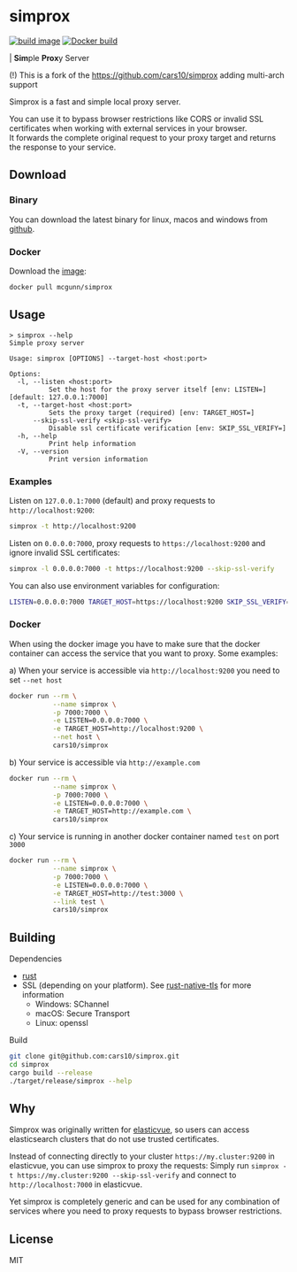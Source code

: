 # simprox

[![build image](https://github.com/yix/simprox/actions/workflows/build.yml/badge.svg)](https://github.com/yix/simprox/actions/workflows/build.yml)
[![Docker build](https://img.shields.io/docker/cloud/automated/mcgunn/simprox.svg)](https://hub.docker.com/r/mcgunn/simprox)

| **Sim**ple **Prox**y Server

(!) This is a fork of the https://github.com/cars10/simprox adding multi-arch support

Simprox is a fast and simple local proxy server.

You can use it to bypass browser restrictions like CORS or invalid SSL certificates when working with external services in your browser.  
It forwards the complete original request to your proxy target and returns the response to your service.


## Download

### Binary

You can download the latest binary for linux, macos and windows from [github](https://github.com/yix/simprox/releases).

### Docker

Download the [image](https://hub.docker.com/r/mcgunn/simprox):

```bash
docker pull mcgunn/simprox
```

## Usage

```
> simprox --help
Simple proxy server

Usage: simprox [OPTIONS] --target-host <host:port>

Options:
  -l, --listen <host:port>
          Set the host for the proxy server itself [env: LISTEN=] [default: 127.0.0.1:7000]
  -t, --target-host <host:port>
          Sets the proxy target (required) [env: TARGET_HOST=]
      --skip-ssl-verify <skip-ssl-verify>
          Disable ssl certificate verification [env: SKIP_SSL_VERIFY=]
  -h, --help
          Print help information
  -V, --version
          Print version information
```

### Examples

Listen on `127.0.0.1:7000` (default) and proxy requests to `http://localhost:9200`:

```bash
simprox -t http://localhost:9200 
```

Listen on `0.0.0.0:7000`, proxy requests to `https://localhost:9200` and ignore invalid SSL certificates:

```bash
simprox -l 0.0.0.0:7000 -t https://localhost:9200 --skip-ssl-verify
```

You can also use environment variables for configuration:

```bash
LISTEN=0.0.0.0:7000 TARGET_HOST=https://localhost:9200 SKIP_SSL_VERIFY=true simprox
```

### Docker

When using the docker image you have to make sure that the docker container can access the service that you want to proxy. Some examples:

a) When your service is accessible via `http://localhost:9200` you need to set `--net host`
```bash
docker run --rm \
           --name simprox \
           -p 7000:7000 \
           -e LISTEN=0.0.0.0:7000 \
           -e TARGET_HOST=http://localhost:9200 \
           --net host \
           cars10/simprox
```

b) Your service is accessible via `http://example.com`
```bash
docker run --rm \
           --name simprox \
           -p 7000:7000 \
           -e LISTEN=0.0.0.0:7000 \
           -e TARGET_HOST=http://example.com \
           cars10/simprox
```

c) Your service is running in another docker container named `test` on port `3000`
```bash
docker run --rm \
           --name simprox \
           -p 7000:7000 \
           -e LISTEN=0.0.0.0:7000 \
           -e TARGET_HOST=http://test:3000 \
           --link test \
           cars10/simprox
```


## Building

Dependencies

* [rust](https://rustup.rs/)
* SSL (depending on your platform). See [rust-native-tls](https://github.com/sfackler/rust-native-tls) for more information
    * Windows: SChannel
    * macOS: Secure Transport
    * Linux: openssl

Build

```bash
git clone git@github.com:cars10/simprox.git
cd simprox
cargo build --release
./target/release/simprox --help
```


## Why

Simprox was originally written for [elasticvue](http://github.com/cars10/elasticvue), so users can access elasticsearch clusters that do not use trusted certificates.

Instead of connecting directly to your cluster `https://my.cluster:9200` in elasticvue, you can use simprox to proxy the requests:
Simply run `simprox -t https://my.cluster:9200 --skip-ssl-verify` and connect to `http://localhost:7000` in elasticvue.

Yet simprox is completely generic and can be used for any combination of services where you need to proxy requests to bypass browser restrictions.


## License

MIT

